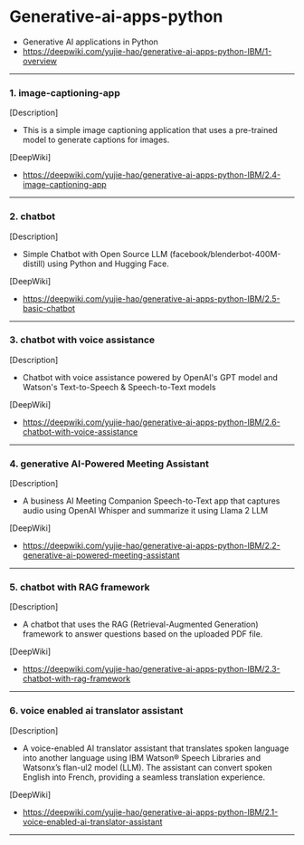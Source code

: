# Generative-ai-apps-python
- Generative AI applications in Python
- https://deepwiki.com/yujie-hao/generative-ai-apps-python-IBM/1-overview
---
### 1. image-captioning-app
[Description]
- This is a simple image captioning application that uses a pre-trained model to generate captions for images.

[DeepWiki]
- https://deepwiki.com/yujie-hao/generative-ai-apps-python-IBM/2.4-image-captioning-app
---
### 2. chatbot
[Description]
- Simple Chatbot with Open Source LLM (facebook/blenderbot-400M-distill) using Python and Hugging Face.

[DeepWiki]
- https://deepwiki.com/yujie-hao/generative-ai-apps-python-IBM/2.5-basic-chatbot
---
### 3. chatbot with voice assistance
[Description]
- Chatbot with voice assistance powered by OpenAI's GPT model and Watson's Text-to-Speech & Speech-to-Text models

[DeepWiki]
- https://deepwiki.com/yujie-hao/generative-ai-apps-python-IBM/2.6-chatbot-with-voice-assistance
---
### 4. generative AI-Powered Meeting Assistant
[Description]
- A business AI Meeting Companion Speech-to-Text app that captures audio using OpenAI Whisper and summarize it using Llama 2 LLM

[DeepWiki]
- https://deepwiki.com/yujie-hao/generative-ai-apps-python-IBM/2.2-generative-ai-powered-meeting-assistant
---
### 5. chatbot with RAG framework
[Description]
- A chatbot that uses the RAG (Retrieval-Augmented Generation) framework to answer questions based on the uploaded PDF file.

[DeepWiki]
- https://deepwiki.com/yujie-hao/generative-ai-apps-python-IBM/2.3-chatbot-with-rag-framework
---
### 6. voice enabled ai translator assistant
[Description]
- A voice-enabled AI translator assistant that translates spoken language into another language using IBM Watson® Speech Libraries and Watsonx’s flan-ul2 model (LLM). The assistant can convert spoken English into French, providing a seamless translation experience.

[DeepWiki]
- https://deepwiki.com/yujie-hao/generative-ai-apps-python-IBM/2.1-voice-enabled-ai-translator-assistant
---